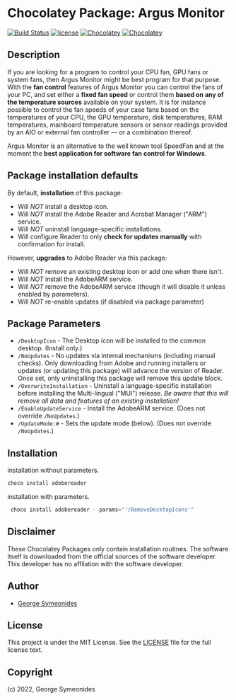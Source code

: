 ﻿# Chocolatey Package: Argus Monitor

[![Build Status](https://img.shields.io/travis/itigoag/chocolatey.adobe-acrobat-reader-dc?style=flat-square)](https://travis-ci.org/itigoag/chocolatey.adobe-acrobat-reader-dc) [![license](https://img.shields.io/github/license/mashape/apistatus.svg?style=popout-square)](licence) [![Chocolatey](https://img.shields.io/chocolatey/v/adobereader?label=package%20version)](https://chocolatey.org/packages/adobereader) [![Chocolatey](https://img.shields.io/chocolatey/dt/adobereader?label=package%20downloads&style=flat-square)](https://chocolatey.org/packages/adobereader)

## Description

If you are looking for a program to control your CPU fan, GPU fans or system fans, then Argus Monitor might be best program for that purpose. With the **fan control** features of Argus Monitor you can control the fans of your PC, and set either a **fixed fan speed** or control them **based on any of the temperature sources** available on your system. It is for instance possible to control the fan speeds of your case fans based on the temperatures of your CPU, the GPU temperature, disk temperatures, RAM temperatures, mainboard temperature sensors or sensor readings provided by an AIO or external fan controller — or a combination thereof.

Argus Monitor is an alternative to the well known tool SpeedFan and at the moment the **best application for software fan control for Windows**.

## Package installation defaults

By default, **installation** of this package:

- Will _NOT_ install a desktop icon.
- Will _NOT_ install the Adobe Reader and Acrobat Manager ("ARM") service.
- Will _NOT_ uninstall language-specific installations.
- Will configure Reader to only **check for updates manually** with confirmation for install.

However, **upgrades** to Adobe Reader via this package:

- Will _NOT_ remove an existing desktop icon or add one when there isn't.
- Will _NOT_ install the AdobeARM service.
- Will _NOT_ remove the AdobeARM service (though it will disable it unless enabled by parameters).
- Will _NOT_ re-enable updates (if disabled via package parameter)

## Package Parameters

- `/DesktopIcon` - The Desktop icon will be installed to the common desktop. (Install only.)
- `/NoUpdates` - No updates via internal mechanisms (including manual checks). Only downloading from Adobe and running installers or updates (or updating this package) will advance the version of Reader. Once set, only uninstalling this package will remove this update block.
- `/OverwriteInstallation` - Uninstall a language-specific installation before installing the Multi-lingual ("MUI") release. _Be aware that this will remove all data and features of an existing installation!_
- `/EnableUpdateService` - Install the AdobeARM service. (Does not override `/NoUpdates`.)
- `/UpdateMode:#` - Sets the update mode (below). (Does not override `/NoUpdates`.)

## Installation

installation without parameters.

```ps1
choco install adobereader
```

installation with parameters.

```powershell
 choco install adobereader --params="'/RemoveDesktopIcons'"
```

## Disclaimer

These Chocolatey Packages only contain installation routines. The software itself is downloaded from the official sources of the software developer. This developer has no affilation with the software developer.

## Author

- [George Symeonides](https://github.com/gsymeoni)


## License

This project is under the MIT License. See the [LICENSE](LICENSE) file for the full license text.

## Copyright

(c) 2022, George Symeonides